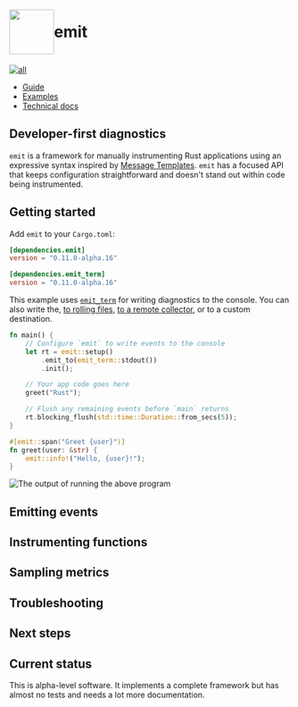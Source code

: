 <h1 style="display: flex; align-items: center">
<img style="display: inline" height="80px" width="80px" src="https://raw.githubusercontent.com/emit-rs/emit/main/asset/logo.svg" aria-hidden="true"> emit
</h1>

[![all](https://github.com/emit-rs/emit/actions/workflows/all.yml/badge.svg)](https://github.com/emit-rs/emit/actions/workflows/all.yml)

- [Guide](https://emitrs.io)
- [Examples](https://github.com/emit-rs/emit/tree/main/examples)
- [Technical docs](https://docs.rs/emit/0.11.0-alpha.16/emit/index.html)

## Developer-first diagnostics

`emit` is a framework for manually instrumenting Rust applications using an expressive syntax inspired by [Message Templates](https://messagetemplates.org). `emit` has a focused API that keeps configuration straightforward and doesn't stand out within code being instrumented.

## Getting started

Add `emit` to your `Cargo.toml`:

```toml
[dependencies.emit]
version = "0.11.0-alpha.16"

[dependencies.emit_term]
version = "0.11.0-alpha.16"
```

This example uses [`emit_term`](https://docs.rs/emit_term/0.11.0-alpha.16/emit_term/index.html) for writing diagnostics to the console. You can also write the, [to rolling files](https://docs.rs/emit_file/0.11.0-alpha.16/emit_file/index.html), [to a remote collector](https://docs.rs/emit_otlp/0.11.0-alpha.16/emit_otlp/index.html), or to a custom destination.

```rust
fn main() {
    // Configure `emit` to write events to the console
    let rt = emit::setup()
        .emit_to(emit_term::stdout())
        .init();

    // Your app code goes here
    greet("Rust");

    // Flush any remaining events before `main` returns
    rt.blocking_flush(std::time::Duration::from_secs(5));
}

#[emit::span("Greet {user}")]
fn greet(user: &str) {
    emit::info!("Hello, {user}!");
}
```

![The output of running the above program](https://github.com/emit-rs/emit/blob/main/asset/emit_term.png?raw=true)

## Emitting events

## Instrumenting functions

## Sampling metrics

## Troubleshooting

## Next steps

## Current status

This is alpha-level software. It implements a complete framework but has almost no tests and needs a lot more documentation. 
